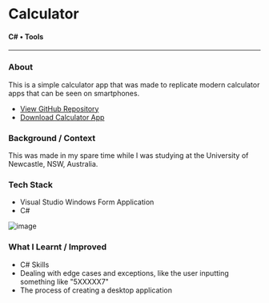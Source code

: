 # Calculator
#### C# • Tools
<hr>

### **About**

<div class="pb-3"></div>

This is a simple calculator app that was made to replicate modern calculator apps that can be seen on smartphones.
  
<div class="pb-3"></div>

* <a class="cyanLink" href="https://github.com/vondreii/calculator">View GitHub Repository</a>
* <a class="cyanLink" href="./assets/portfolio/downloads/calculator.zip">Download Calculator App</a>
  
<div class="pb-3"></div>

### **Background / Context**

<div class="pb-3"></div>

This was made in my spare time while I was studying at the University of Newcastle, NSW, Australia.

<div class="pb-3"></div>

### **Tech Stack**

<div class="pb-3"></div>

* Visual Studio Windows Form Application
* C#

<div class="pb-3"></div>

<!-- ----------- Image ----------- --> 
<div class="image-container">
	<img src="./assets/portfolio/images/calculator/1.jpg" loading="lazy" alt="image" class="image-75">
</div>
<!-- ----------------------------- -->

<div class="pb-3"></div>

### **What I Learnt / Improved**

<div class="pb-3"></div>

* C# Skills
* Dealing with edge cases and exceptions, like the user inputting something like "5XXXXX7"
* The process of creating a desktop application

<div class="pb-3"></div>